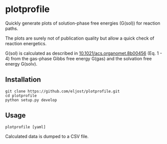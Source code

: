 # plotprofile
Quickly generate plots of solution-phase free energies (G(sol)) for reaction paths.

The plots are surely not of publication quality but allow a quick check of reaction energetics.

G(sol) is calculated as described in [10.1021/acs.organomet.8b00456](https://pubs.acs.org/doi/10.1021/acs.organomet.8b00456) (Eq. 1 - 4) from the gas-phase Gibbs free energy G(gas) and the solvation free energy G(solv).

## Installation
```
git clone https://github.com/eljost/plotprofile.git
cd plotprofile
python setup.py develop
```

## Usage
```
plotprofile [yaml]
```

Calculated data is dumped to a CSV file.
